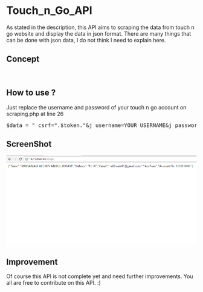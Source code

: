 # Touch_n_Go_API

As stated in the description, this API aims to scraping the data from touch n go website and display the data in json format. 
There are many things that can be done with json data, I do not think I need to explain here. 

## Concept 

<img scr="https://github.com/AfiHisam/Touch_n_Go_API/blob/master/TNG.png">

## How to use ?

Just replace the username and password of your touch n go account on scraping.php at line 26

<pre>
$data = "_csrf=".$token."&j_username=YOUR_USERNAME&j_password=YOUR_PASSWORD&proceed=Login";
</pre>

## ScreenShot

<img src="https://github.com/AfiHisam/Touch_n_Go_API/blob/master/ss1.PNG">


## Improvement 

Of course this API is not complete yet and need further improvements. You all are free to contribute on this API. :)
